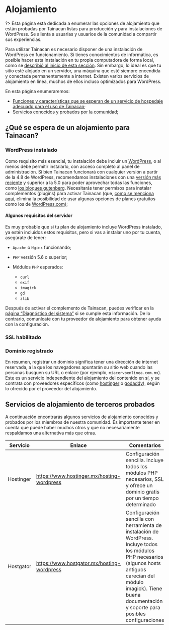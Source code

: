 # Alojamiento

?> Esta página está dedicada a enumerar las opciones de alojamiento que están probadas por Tainacan listas para producción y para instalaciones de WordPress. Se alienta a usuarias y usuarios de la comunidad a compartir sus experiencias.

Para utilizar Tainacan es necesario disponer de una instalación de WordPress en funcionamiento. Si tienes conocimientos de informática, es posible hacer esta instalación en tu propia computadora de forma local, como se [describió al inicio de esta sección](pt-br/xampp). Sin embargo, lo ideal es que tu sitio esté alojado en un servidor, una máquina que esté siempre encendida y conectada permanentemente a internet. Existen varios servicios de alojamiento en línea, muchos de ellos incluso optimizados para WordPress.

En esta página enumeraremos:

- [Funciones y características que se esperan de un servicio de hospedaje adecuado para el uso de Tainacan](#o-que-se-espera-de-uma-hospedagem-para-o-tainacan);
- [Servicios conocidos y probados por la comunidad](#serviços-de-hospedagem-terceiros-testados);

## ¿Qué se espera de un alojamiento para Tainacan?

### WordPress instalado

Como requisito más esencial, tu instalación debe incluir un [WordPress](https://br.wordpress.org/ ":ignore"), o al menos debe permitir instalarlo, con acceso completo al panel de administración. Si bien Tainacan funcionará con cualquier versión a partir de la 4.8 de WordPress, recomendamos instalaciones con una [versión más reciente](https://br.wordpress.org/download/releases/ ":ignore") y superior a la 5.0 para poder aprovechar todas las funciones, como [los bloques gutenberg](/pt-br/gutenberg-blocks.md). Necesitarás tener permisos para instalar complementos (plugins) para activar Tainacan (que, [como se menciona aquí](/pt-br/faq.md#qual-a-diferença-entre-wpcom-e-wporg), elimina la posibilidad de usar algunas opciones de planes gratuitos como los de [WordPress.com](https://br.wordpress.com/ ":ignore"));

#### Algunos requisitos del servidor

Es muy probable que si tu plan de alojamiento incluye WordPress instalado, ya estén incluidos estos requisitos, pero si vas a instalar uno por tu cuenta, asegúrate de tener:

- `Apache` o `Nginx` funcionando;
- `PHP` versión 5.6 o superior;
- Módulos `PHP` esperados:

  - `curl`
  - `exif`
  - `imagick`
  - `gd`
  - `zlib`


Después de activar el complemento de Tainacan, puedes verificar en la [página “Diagnóstico del sistema”](/pt-br/optimization#diagnóstico-do-sistema) si se cumple esta información. De lo contrario, comunícate con tu proveedor de alojamiento para obtener ayuda con la configuración.

### SSL habilitado

### Dominio registrado

En resumen, registrar un dominio significa tener una dirección de internet reservada, a la que los navegadores apuntarán su sitio web cuando las personas busquen su URL o enlace (por ejemplo, `miacervoenlinea.com.mx`).  Este es un servicio independiente del alojamiento del contenido en sí, y se contrata con proveedores específicos (como [hostinger](https://registro.br/ ":ignore") o [godaddy](https://br.godaddy.com/ ":ignore")), según lo ofrecido por el proveedor del alojamiento.

## Servicios de alojamiento de terceros probados

A continuación encontrarás algunos servicios de alojamiento conocidos y probados por los miembros de nuestra comunidad. Es importante tener en cuenta que puede haber muchos otros y que no necesariamente respaldamos una alternativa más que otraa.

| Servicio   | Enlace                                              | Comentarios                                                                                                       |
| --------- | ------------------------------------------------- | ----------------------------------------------------------------------------------------------------------------- |
| Hostinger | https://www.hostinger.mx/hosting-wordpress | Configuración sencilla. Incluye todos los módulos PHP necesarios, SSL y ofrece un dominio gratis por un tiempo determinado |
| Hostgator | https://www.hostgator.mx/hosting-wordpress                     | Configuración sencilla con herramienta de instalación de WordPress. Incluye todos los módulos PHP necesarios (algunos hosts antiguos carecían del módulo imagick). Tiene buena documentación y soporte para posibles configuraciones |

